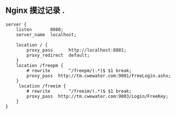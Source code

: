 Nginx 摸过记录 .
----------------

    server {
        listen       8080;
        server_name  localhost;

        location / {
            proxy_pass      http://localhost:8881;
            proxy_redirect  default; 
        }
        location /freepm {
            # rewrite       ^/freepm/(.*)$ $1 break;
            proxy_pass  http://tm.cwewater.com:9001/FreeLogin.ashx;
        }
         location /freeim {
            # rewrite       ^/freeim/(.*)$ $1 break;
            proxy_pass  http://tm.cwewater.com:9003/Login/FreeKey;
        }
    }
